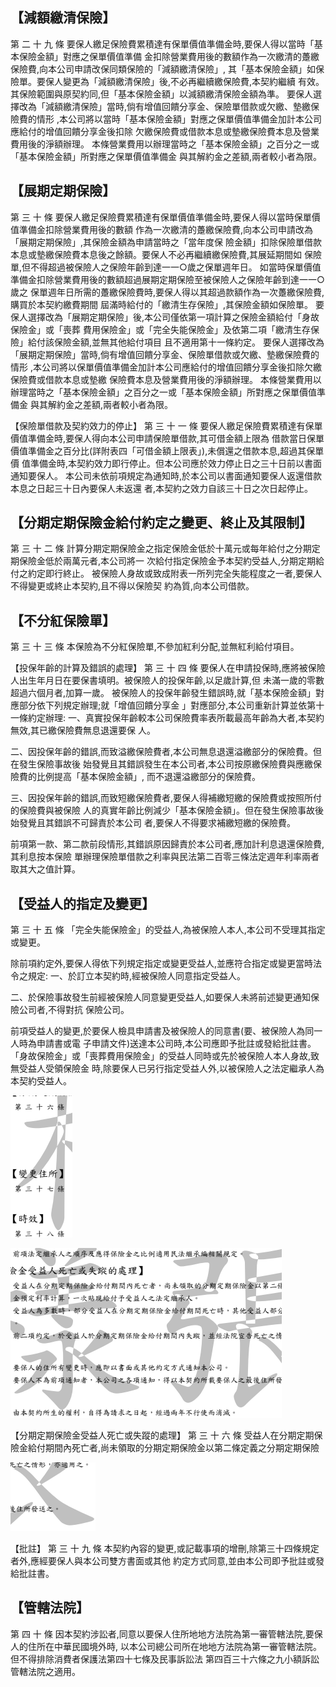 
## 【減額繳清保險】

第 二 十 九 條 要保人繳足保險費累積達有保單價值準備金時,要保人得以當時「基本保險金額」對應之保單價值準備 金扣除營業費用後的數額作為一次繳清的躉繳保險費,向本公司申請改保同類保險的「減額繳清保險」, 其「基本保險金額」如保險單。要保人變更為「減額繳清保險」後,不必再繼續繳保險費,本契約繼續 有效。其保險範圍與原契約同,但「基本保險金額」以減額繳清保險金額為準。 要保人選擇改為「減額繳清保險」當時,倘有增值回饋分享金、保險單借款或欠繳、墊繳保險費的情形 ,本公司將以當時「基本保險金額」對應之保單價值準備金加計本公司應給付的增值回饋分享金後扣除 欠繳保險費或借款本息或墊繳保險費本息及營業費用後的淨額辦理。 本條營業費用以辦理當時之「基本保險金額」之百分之一或「基本保險金額」所對應之保單價值準備金 與其解約金之差額,兩者較小者為限。

## 【展期定期保險】

第 三 十 條 要保人繳足保險費累積達有保單價值準備金時,要保人得以當時保單價值準備金扣除營業費用後的數額 作為一次繳清的躉繳保險費,向本公司申請改為「展期定期保險」,其保險金額為申請當時之「當年度保 險金額」扣除保險單借款本息或墊繳保險費本息後之餘額。要保人不必再繼續繳保險費,其展延期間如 保險單,但不得超過被保險人之保險年齡到達一一○歲之保單週年日。 如當時保單價值準備金扣除營業費用後的數額超過展期定期保險至被保險人之保險年齡到達一一○歲之 保單週年日所需的躉繳保險費時,要保人得以其超過款額作為一次躉繳保險費,購買於本契約繳費期間 屆滿時給付的「繳清生存保險」,其保險金額如保險單。 要保人選擇改為「展期定期保險」後,本公司僅依第一項計算之保險金額給付「身故保險金」或「喪葬 費用保險金」或「完全失能保險金」及依第二項「繳清生存保險」給付該保險金額,並無其他給付項目 且不適用第十一條約定。 要保人選擇改為「展期定期保險」當時,倘有增值回饋分享金、保險單借款或欠繳、墊繳保險費的情形 ,本公司將以保單價值準備金加計本公司應給付的增值回饋分享金後扣除欠繳保險費或借款本息或墊繳 保險費本息及營業費用後的淨額辦理。 本條營業費用以辦理當時之「基本保險金額」之百分之一或「基本保險金額」所對應之保單價值準備金 與其解約金之差額,兩者較小者為限。

【保險單借款及契約效力的停止】
第 三 十 一 條 要保人繳足保險費累積達有保單價值準備金時,要保人得向本公司申請保險單借款,其可借金額上限為 借款當日保單價值準備金之百分比(詳附表四「可借金額上限表」),未償還之借款本息,超過其保單價 值準備金時,本契約效力即行停止。但本公司應於效力停止日之三十日前以書面通知要保人。 本公司未依前項規定為通知時,於本公司以書面通知要保人返還借款本息之日起三十日內要保人未返還 者,本契約之效力自該三十日之次日起停止。

## 【分期定期保險金給付約定之變更、終止及其限制】

第 三 十 二 條 計算分期定期保險金之指定保險金低於十萬元或每年給付之分期定期保險金低於兩萬元者,本公司將一 次給付指定保險金予本契約受益人,分期定期給付之約定即行終止。 被保險人身故或致成附表一所列完全失能程度之一者,要保人不得變更或終止本契約,且不得以保險契 約為質,向本公司借款。

## 【不分紅保險單】

第 三 十 三 條 本保險為不分紅保險單,不參加紅利分配,並無紅利給付項目。

【投保年齡的計算及錯誤的處理】
第 三 十 四 條 要保人在申請投保時,應將被保險人出生年月日在要保書填明。被保險人的投保年齡,以足歲計算,但 未滿一歲的零數超過六個月者,加算一歲。 被保險人的投保年齡發生錯誤時,就「基本保險金額」對應部分依下列規定辦理;就「增值回饋分享金 」對應部分,本公司重新計算並依第十一條約定辦理: 一、真實投保年齡較本公司保險費率表所載最高年齡為大者,本契約無效,其已繳保險費無息退還要保 人。

二、因投保年齡的錯誤,而致溢繳保險費者,本公司無息退還溢繳部分的保險費。但在發生保險事故後 始發覺且其錯誤發生在本公司者,本公司按原繳保險費與應繳保險費的比例提高「基本保險金額」, 而不退還溢繳部分的保險費。

三、因投保年齡的錯誤,而致短繳保險費者,要保人得補繳短繳的保險費或按照所付的保險費與被保險 人的真實年齡比例減少「基本保險金額」。但在發生保險事故後始發覺且其錯誤不可歸責於本公司 者,要保人不得要求補繳短繳的保險費。

前項第一款、第二款前段情形,其錯誤原因歸責於本公司者,應加計利息退還保險費,其利息按本保險 單辦理保險單借款之利率與民法第二百零三條法定週年利率兩者取其大之值計算。

## 【受益人的指定及變更】

第 三 十 五 條 「完全失能保險金」的受益人,為被保險人本人,本公司不受理其指定或變更。

除前項約定外,要保人得依下列規定指定或變更受益人,並應符合指定或變更當時法令之規定: 一、於訂立本契約時,經被保險人同意指定受益人。

二、於保險事故發生前經被保險人同意變更受益人,如要保人未將前述變更通知保險公司者,不得對抗 保險公司。

前項受益人的變更,於要保人檢具申請書及被保險人的同意書(要、被保險人為同一人時為申請書或電 子申請文件)送達本公司時,本公司應即予批註或發給批註書。 「身故保險金」或「喪葬費用保險金」的受益人同時或先於被保險人本人身故,致無受益人受領保險金 時,除要保人已另行指定受益人外,以被保險人之法定繼承人為本契約受益人。

![1_image_1.png](1_image_1.png)

![1_image_0.png](1_image_0.png)

【分期定期保險金受益人死亡或失蹤的處理】
第 三 十 六 條 受益人在分期定期保險金給付期間內死亡者,尚未領取的分期定期保險金以第二條定義之分期定期保險

![1_image_2.png](1_image_2.png)

【批註】
第 三 十 九 條 本契約內容的變更,或記載事項的增刪,除第三十四條規定者外,應經要保人與本公司雙方書面或其他 約定方式同意,並由本公司即予批註或發給批註書。

## 【管轄法院】

第 四 十 條 因本契約涉訟者,同意以要保人住所地地方法院為第一審管轄法院,要保人的住所在中華民國境外時, 以本公司總公司所在地地方法院為第一審管轄法院。但不得排除消費者保護法第四十七條及民事訴訟法 第四百三十六條之九小額訴訟管轄法院之適用。